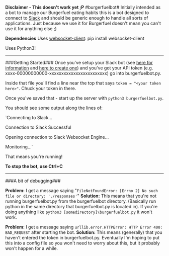 **Disclaimer - This doesn't work yet ;P**
#burgerfuelbot#
Initially intended as a bot to manage our Burgerfuel eating habits this is a bot designed to connect to [Slack](https://slack.com/) and should be generic enough to handle all sorts of applications. Just because we use it for Burgerfuel doesn't mean you can't use it for anything else ;)


**Dependencies**
Uses [websocket-client](https://pypi.python.org/pypi/websocket-client): pip install websocket-client

Uses Python3!


----------
###Getting Started###
Once you've setup your Slack bot (see [here for information](https://api.slack.com/bot-users) and [here to create one](https://my.slack.com/services/new/bot)) and you've got your API token (e.g. xxxx-00000000000-xxxxxxxxxxxxxxxxxxxxxxxx) go into burgerfuelbot.py.


Inside that file you'll find a line near the top that says `token = "<your token here>"`. Chuck your token in there.


Once you've saved that - start up the server with `python3 burgerfuelbot.py`.


You should see some output along the lines of:

`Connecting to Slack...

Connection to Slack Successful

Opening connection to Slack Websocket Engine...

Monitoring...`


That means you're running!

**To stop the bot, use Ctrl+C**


----------

###A bit of debugging###

**Problem:** I get a message saying "`FileNotFoundError: [Errno 2] No such file or directory: './responses'`"
**Solution:** This means that you're not running burgerfuelbot.py from the burgerfuelbot directory. (Basically run python in the same directory that burgerfuelbot.py is located in). If you're doing anything like `python3 [somedirectory]\burgerfuelbot.py` it won't work.


**Problem:** I get a message saying `urllib.error.HTTPError: HTTP Error 400: BAD_REQUEST` after starting the bot.
**Solution:** This means (generally) that you haven't entered the token in burgerfuelbot.py. Eventually I'm hoping to put this into a config file so you won't need to worry about this, but it probably won't happen for a while.


